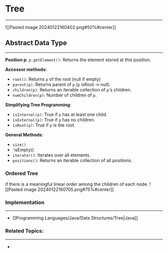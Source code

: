 # Tree
---

![[Pasted image 20240122160402.png#50%#center]]
## Abstract Data Type
---
**Position p**: `p.getElement()`: Returns the element stored at this position.

**Accessor methods:**
- `root()`: Returns `p` of the root (null if empty)
- `parent(p)`: Returns parent of `p` (`p` isRoot -> null).
- `children(p)`: Returns an iterable collection of `p`'s children.
- `numChildren(p)`: Number of children of `p`.

**Simplifying Tree Programming**:
- `isInternal(p)`: True if `p` has at least one child.
- `isExternal(p)`: True if `p` has no children.
- `isRoot(p)`: True if `p` is the root.

**General Methods**:
- `size()`
- `isEmpty()
- `iterator()`: Iterates over all elements.
- `positions()`: Returns an iterable collection of all positions.

### Ordered Tree

if there is a meaningful linear order among the children of each node.
![[Pasted image 20240122160705.png#75%#center]]

### Implementation
---
- [[Programming Languages/Java/Data Structures/Tree|Java]]

### Related Topics:
---
- 